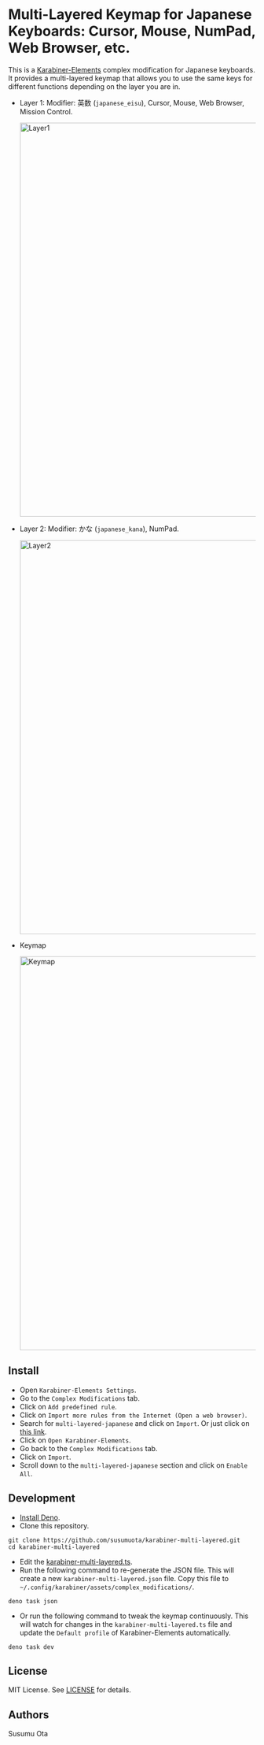 # Multi-Layered Keymap for Japanese Keyboards: Cursor, Mouse, NumPad, Web Browser, etc.

This is a [Karabiner-Elements](https://karabiner-elements.pqrs.org/) complex modification for Japanese keyboards. It provides a multi-layered keymap that allows you to use the same keys for different functions depending on the layer you are in.

- Layer 1: Modifier: 英数 (`japanese_eisu`), Cursor, Mouse, Web Browser, Mission Control.

  <img src="https://github.com/user-attachments/assets/610fac79-ede7-4895-8601-b5da5d9b6b79" width="800" alt="Layer1">

- Layer 2: Modifier: かな (`japanese_kana`), NumPad.

  <img src="https://github.com/user-attachments/assets/276149fb-370f-41a6-8b27-3b5288998157" width="800" alt="Layer2">

- Keymap

  <img src="https://github.com/user-attachments/assets/0b99ec82-c42c-454a-a326-0db4ed58cc10" width="800" alt="Keymap">

## Install

- Open `Karabiner-Elements Settings`.
- Go to the `Complex Modifications` tab.
- Click on `Add predefined rule`.
- Click on `Import more rules from the Internet (Open a web browser)`.
- Search for `multi-layered-japanese` and click on `Import`. Or just click on [this link](https://ke-complex-modifications.pqrs.org/?q=multi-layered-japanese).
- Click on `Open Karabiner-Elements`.
- Go back to the `Complex Modifications` tab.
- Click on `Import`.
- Scroll down to the `multi-layered-japanese` section and click on `Enable All`.

## Development

- [Install Deno](https://docs.deno.com/runtime/getting_started/installation/).
- Clone this repository.

```shell
git clone https://github.com/susumuota/karabiner-multi-layered.git
cd karabiner-multi-layered
```

- Edit the [karabiner-multi-layered.ts](karabiner-multi-layered.ts).
- Run the following command to re-generate the JSON file. This will create a new `karabiner-multi-layered.json` file. Copy this file to `~/.config/karabiner/assets/complex_modifications/`.

```shell
deno task json
```

- Or run the following command to tweak the keymap continuously. This will watch for changes in the `karabiner-multi-layered.ts` file and update the `Default profile` of Karabiner-Elements automatically.

```shell
deno task dev
```

## License

MIT License. See [LICENSE](LICENSE) for details.

## Authors

Susumu Ota
